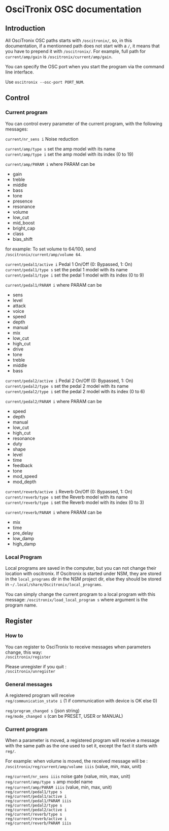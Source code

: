 # OsciTronix OSC documentation

## Introduction

All OsciTronix OSC paths starts with `/oscitronix/`, so, in this documentation, if a mentionned path does not start with a `/`, it means that you have to prepend it with `/oscitronix/`.
For example, full path for `current/amp/gain` is `/oscitronix/current/amp/gain`. 

You can specify the OSC port when you start the program via the command line interface.

Use `oscitronix --osc-port PORT_NUM`.

## Control

### Current program

You can control every parameter of the current program, with the following messages:

`current/nr_sens i`  Noise reduction

`current/amp/type s` set the amp model with its name  
`current/amp/type i` set the amp model with its index (0 to 19)
  
`current/amp/PARAM i`  where PARAM can be  
* gain
* treble
* middle
* bass
* tone
* presence
* resonance
* volume
* low_cut
* mid_boost
* bright_cap
* class
* bias_shift

for example: To set volume to 64/100, send `/oscitronix/current/amp/volume 64`.

`current/pedal1/active i` Pedal 1 On/Off (0: Bypassed, 1: On)  
`current/pedal1/type s` set the pedal 1 model with its name  
`current/pedal1/type i` set the pedal 1 model with its index (0 to 9)

`current/pedal1/PARAM i`  where PARAM can be
* sens
* level
* attack
* voice
* speed
* depth
* manual
* mix
* low_cut
* high_cut
* drive
* tone
* treble
* middle
* bass

`current/pedal2/active i` Pedal 2 On/Off (0: Bypassed, 1: On)  
`current/pedal2/type s` set the pedal 2 model with its name  
`current/pedal2/type i` set the pedal 2 model with its index (0 to 6)

`current/pedal2/PARAM i`  where PARAM can be
* speed
* depth
* manual
* low_cut
* high_cut
* resonance
* duty
* shape
* level
* time
* feedback
* tone
* mod_speed
* mod_depth

`current/reverb/active i` Reverb On/Off (0: Bypassed, 1: On)  
`current/reverb/type s` set the Reverb model with its name  
`current/reverb/type i` set the Reverb model with its index (0 to 3)

`current/reverb/PARAM i`  where PARAM can be
* mix
* time
* pre_delay
* low_damp
* high_damp

### Local Program

Local programs are saved in the computer, but you can not change their location with oscitronix.
If Oscitronix is started under NSM, they are stored in the `local_programs` dir in the NSM project dir, else they should be stored in `~/.local/share/Oscitronix/local_programs`.

You can simply change the current program to a local program with this message:
`/oscitronix/load_local_program s` where argument is the program name.

## Register

### How to

You can register to OsciTronix to receive messages when parameters change, this way:   
`/oscitronix/register`

Please unregister if you quit :  
`/oscitronix/unregister`

### General messages

A registered program will receive  
`reg/communication_state i` (1 if communication with device is OK else 0)  

`reg/program_changed s` (json string)  
`reg/mode_changed s` (can be PRESET, USER or MANUAL)  

###  Current program

When a parameter is moved, a registered program will receive a message with the same path as the one used to set it, except the fact it starts with `reg/`.

For example: when volume is moved, the received message will be :  
`/oscitronix/reg/current/amp/volume iiis` (value, min, max, unit)


`reg/current/nr_sens iiis` noise gate (value, min, max, unit)  
`reg/current/amp/type s` amp model name  
`reg/current/amp/PARAM iiis` (value, min, max, unit)  
`reg/current/pedal1/type s`  
`reg/current/pedal1/active i`  
`reg/current/pedal1/PARAM iiis`  
`reg/current/pedal2/type s`  
`reg/current/pedal2/active i`  
`reg/current/reverb/type s`  
`reg/current/reverb/active i`  
`reg/current/reverb/PARAM iiis`  
